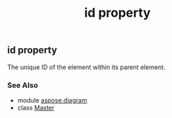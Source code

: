 ﻿---
title: id property
second_title: Aspose.Diagram for Python via .NET API References
description: 
type: docs
weight: 110
url: /python-net/aspose.diagram/master/id/
is_root: false
---

## id property


The unique ID of the element within its parent element.

### See Also
* module [aspose.diagram](../../)
* class [Master](/diagram/python-net/aspose.diagram/master)
